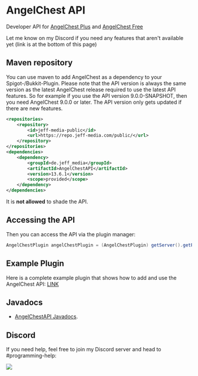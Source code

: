 # AngelChest API

Developer API for [AngelChest Plus](https://www.spigotmc.org/resources/%E2%AD%90-angelchest-plus-%E2%AD%90-death-chests-graveyards.88214/) and [AngelChest Free](https://www.spigotmc.org/resources/angelchest-free.60383/)

Let me know on my Discord if you need any features that aren't available yet (link is at the bottom of this page)

## Maven repository
You can use maven to add AngelChest as a dependency to your Spigot-/Bukkit-Plugin. Please note that the API version
is always the same version as the latest AngelChest release required to use the latest API features. So for example if
you use the API version 9.0.0-SNAPSHOT, then you need AngelChest 9.0.0 or later.
The API version only gets updated if there are new features.

```xml
<repositories>
    <repository>
        <id>jeff-media-public</id>
        <url>https://repo.jeff-media.com/public/</url>
    </repository>
</repositories>
<dependencies>
    <dependency>
        <groupId>de.jeff_media</groupId>
        <artifactId>AngelChestAPI</artifactId>
        <version>13.6.1</version>
        <scope>provided</scope>
    </dependency>
</dependencies>
```

It is **not allowed** to shade the API.

## Accessing the API
Then you can access the API via the plugin manager:

```java
AngelChestPlugin angelChestPlugin = (AngelChestPlugin) getServer().getPluginManager().getPlugin("AngelChest");
```

## Example Plugin

Here is a complete example plugin that shows how to add and use the AngelChest API: [LINK](https://github.com/JEFF-Media-GbR/AngelChestAPIExample)

## Javadocs
- [AngelChestAPI Javadocs](https://hub.jeff-media.com/javadocs/angelchestapi/).
<!---- [ChestSortAPI source code](https://github.com/JEFF-Media-GbR/AngelChestAPI).-->

## Discord

If you need help, feel free to join my Discord server and head to #programming-help:

<a href="https://discord.jeff-media.de"><img src="https://api.jeff-media.de/img/discord1.png"></a>
